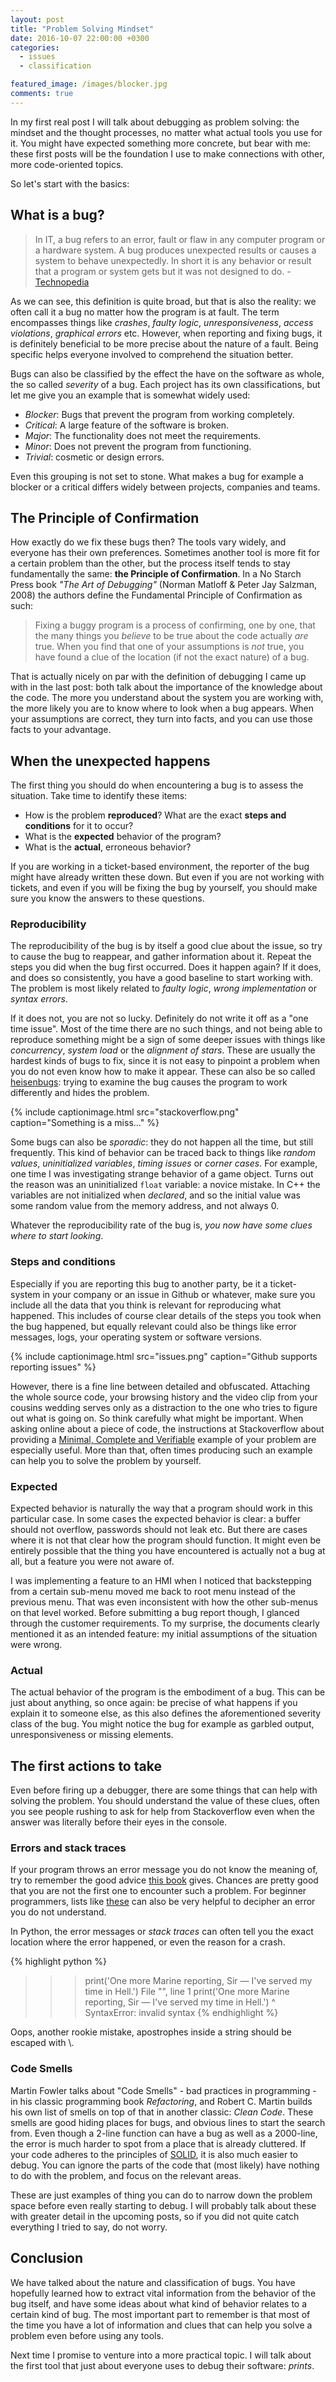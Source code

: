 ```yaml
---
layout: post
title: "Problem Solving Mindset"
date: 2016-10-07 22:00:00 +0300
categories: 
  - issues
  - classification

featured_image: /images/blocker.jpg
comments: true
---
```


In my first real post I will talk about debugging as problem solving: the mindset and the thought processes, no matter what actual tools you use for it. You might have expected something more concrete, but bear with me: these first posts will be the foundation I use to make connections with other, more code-oriented topics.

So let's start with the basics:

## What is a bug?

> In IT, a bug refers to an error, fault or flaw in any computer program or a hardware system. A bug produces unexpected results or causes a system to behave unexpectedly. In short it is any behavior or result that a program or system gets but it was not designed to do. - [Technopedia](https://www.techopedia.com/definition/3758/bug)

As we can see, this definition is quite broad, but that is also the reality: we often call it a bug no matter how the program is at fault. The term encompasses things like _crashes_, _faulty logic_, _unresponsiveness_, _access violations_, _graphical errors_ etc. However, when reporting and fixing bugs, it is definitely beneficial to be more precise about the nature of a fault. Being specific helps everyone involved to comprehend the situation better.

Bugs can also be classified by the effect the have on the software as whole, the so called _severity_ of a bug. Each project has its own classifications, but let me give you an example that is somewhat widely used:
- _Blocker_: Bugs that prevent the program from working completely.
- _Critical_: A large feature of the software is broken.
- _Major_: The functionality does not meet the requirements.
- _Minor_: Does not prevent the program from functioning.
- _Trivial_: cosmetic or design errors. 

Even this grouping is not set to stone. What makes a bug for example a blocker or a critical differs widely between projects, companies and teams.

## The Principle of Confirmation

How exactly do we fix these bugs then? The tools vary widely, and everyone has their own preferences. Sometimes another tool is more fit for a certain problem than the other, but the process itself tends to stay fundamentally the same: **the Principle of Confirmation**. In a No Starch Press book _"The Art of Debugging"_ (Norman Matloff & Peter Jay Salzman, 2008) the authors define the Fundamental Principle of Confirmation as such:

> Fixing a buggy program is a process of confirming, one by one, that the many things you _believe_ to be true about the code actually _are_ true. When you find that one of your assumptions is _not_ true, you have found a clue of the location (if not the exact nature) of a bug.

That is actually nicely on par with the definition of debugging I came up with in the last post: both talk about the importance of the knowledge about the code. The more you understand about the system you are working with, the more likely you are to know where to look when a bug appears. When your assumptions are correct, they turn into facts, and you can use those facts to your advantage.

## When the unexpected happens

The first thing you should do when encountering a bug is to assess the situation. Take time to identify these items:
- How is the problem **reproduced**? What are the exact **steps and conditions** for it to occur?
- What is the **expected** behavior of the program?
- What is the **actual**, erroneous behavior?

If you are working in a ticket-based environment, the reporter of the bug might have already written these down. But even if you are not working with tickets, and even if you will be fixing the bug by yourself, you should make sure you know the answers to these questions. 

### Reproducibility

The reproducibility of the bug is by itself a good clue about the issue, so try to cause the bug to reappear, and gather information about it. Repeat the steps you did when the bug first occurred. Does it happen again? If it does, and does so consistently, you have a good baseline to start working with. The problem is most likely related to _faulty logic_, _wrong implementation_ or _syntax errors_.

If it does not, you are not so lucky. Definitely do not write it off as a "one time issue". Most of the time there are no such things, and not being able to reproduce something might be a sign of some deeper issues with things like _concurrency_, _system load_ or the _alignment of stars_. These are usually the hardest kinds of bugs to fix, since it is not easy to pinpoint a problem when you do not even know how to make it appear. These can also be so called [heisenbugs](https://en.wikipedia.org/wiki/Heisenbug): trying to examine the bug causes the program to work differently and hides the problem.

{% include captionimage.html src="stackoverflow.png" caption="Something is a miss..." %}

Some bugs can also be _sporadic_: they do not happen all the time, but still frequently. This kind of behavior can be traced back to things like _random values_, _uninitialized variables_, _timing issues_ or _corner cases_. For example, one time I was investigating strange behavior of a game object. Turns out the reason was an uninitialized `float` variable: a novice mistake. In C++ the variables are not initialized when _declared_, and so the initial value was some random value from the memory address, and not always 0.

Whatever the reproducibility rate of the bug is, _you now have some clues where to start looking_.

### Steps and conditions

Especially if you are reporting this bug to another party, be it a ticket-system in your company or an issue in Github or whatever, make sure you include all the data that you think is relevant for reproducing what happened. This includes of course clear details of the steps you took when the bug happened, but equally relevant could also be things like error messages, logs, your operating system or software versions.

{% include captionimage.html src="issues.png" caption="Github supports reporting issues" %}

However, there is a fine line between detailed and obfuscated. Attaching the whole source code, your browsing history and the video clip from your cousins wedding serves only as a distraction to the one who tries to figure out what is going on. So think carefully what might be important. When asking online about a piece of code, the instructions at Stackoverflow about providing a [Minimal, Complete and Verifiable](http://stackoverflow.com/help/mcve) example of your problem are especially useful. More than that, often times producing such an example can help you to solve the problem by yourself.

### Expected

Expected behavior is naturally the way that a program should work in this particular case. In some cases the expected behavior is clear: a buffer should not overflow, passwords should not leak etc. But there are cases where it is not that clear how the program should function. It might even be entirely possible that the thing you have encountered is actually not a bug at all, but a feature you were not aware of. 

I was implementing a feature to an HMI when I noticed that backstepping from a certain sub-menu moved me back to root menu instead of the previous menu. That was even inconsistent with how the other sub-menus on that level worked. Before submitting a bug report though, I glanced through the customer requirements. To my surprise, the documents clearly mentioned it as an intended feature: my initial assumptions of the situation were wrong.

### Actual

The actual behavior of the program is the embodiment of a bug. This can be just about anything, so once again: be precise of what happens if you explain it to someone else, as this also defines the aforementioned severity class of the bug. You might notice the bug for example as garbled output, unresponsiveness or missing elements.

## The first actions to take

Even before firing up a debugger, there are some things that can help with solving the problem. You should understand the value of these clues, often you see people rushing to ask for help from Stackoverflow even when the answer was literally before their eyes in the console.

### Errors and stack traces

If your program throws an error message you do not know the meaning of, try to remember the good advice [this book](https://www.google.fi/search?site=&tbm=isch&q=googling+the+error+message+book&gws_rd=cr&ei=nnT2V_2hFcKhsgGAh6aACg) gives. Chances are pretty good that you are not the first one to encounter such a problem. For beginner programmers, lists like [these](https://pbs.twimg.com/media/CtOm5jRXEAAomcq.jpg:large) can also be very helpful to decipher an error you do not understand. 

In Python, the error messages or _stack traces_ can often tell you the exact location where the error happened, or even the reason for a crash. 

{% highlight python %}
>>> print('One more Marine reporting, Sir — I've served my time in Hell.')
  File "<stdin>", line 1
    print('One more Marine reporting, Sir — I've served my time in Hell.')
                                               ^
SyntaxError: invalid syntax
{% endhighlight %}

Oops, another rookie mistake, apostrophes inside a string should be escaped with \\.

### Code Smells

Martin Fowler talks about "Code Smells" - bad practices in programming - in his classic programming book _Refactoring_, and Robert C. Martin builds his own list of smells on top of that in another classic: _Clean Code_. These smells are good hiding places for bugs, and obvious lines to start the search from. Even though a 2-line function can have a bug as well as a 2000-line, the error is much harder to spot from a place that is already cluttered. If your code adheres to the principles of [SOLID](https://en.wikipedia.org/wiki/SOLID_(object-oriented_design)), it is also much easier to debug. You can ignore the parts of the code that (most likely) have nothing to do with the problem, and focus on the relevant areas.

These are just examples of thing you can do to narrow down the problem space before even really starting to debug. I will probably talk about these with greater detail in the upcoming posts, so if you did not quite catch everything I tried to say, do not worry. 

## Conclusion

We have talked about the nature and classification of bugs. You have hopefully learned how to extract vital information from the behavior of the bug itself, and have some ideas about what kind of behavior relates to a certain kind of bug. The most important part to remember is that most of the time you have a lot of information and clues that can help you solve a problem even before using any tools. 

Next time I promise to venture into a more practical topic. I will talk about the first tool that just about everyone uses to debug their software: _prints_. 